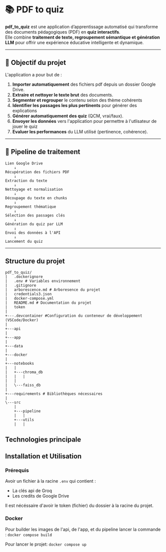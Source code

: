 #  :books: PDF to quiz

**pdf_to_quiz** est une application d’apprentissage automatisé qui transforme des documents pédagogiques (PDF) en **quiz interactifs**.  
Elle combine **traitement de texte, regroupement sémantique et génération LLM** pour offrir une expérience éducative intelligente et dynamique.

---

## :rocket: Objectif du projet

L'application a pour but de :

1. **Importer automatiquement** des fichiers pdf depuis un dossier Google Drive.
2. **Extraire et nettoyer le texte brut** des documents.
3. **Segmenter et regrouper** le contenu selon des thème cohérents
4. **Identifier les passages les plus pertinents** pour générer des explications
5. **Générer automatiquement des quiz** (QCM, vrai/faux).
6. **Envoyer les données** vers l'application pour permettre à l'utlisateur de jouer le quiz
7. **Evaluer les performances** du LLM utilisé (pertinence, cohérence).

---

## :brain: Pipeline de traitement

```text
Lien Google Drive
    ↓
Récupération des fichiers PDF
    ↓
Extraction du texte 
    ↓
Nettoyage et normalisation
    ↓
Découpage du texte en chunks
    ↓
Regroupement thématique
    ↓
Sélection des passages clés
    ↓
Génération du quiz par LLM
    ↓
Envoi des données à l'API
    ↓
Lancement du quiz
```
---

## Structure du projet

```
pdf_to_quiz/
|   .dockerignore
|   .env # Variables environnement
|   .gitignore
|   arborescence.md # Arboresence du projet
|   credentials3.json
|   docker-compose.yml
|   README.md # Documentation du projet
|   token
|   
+---.devcontainer #Configuration du conteneur de développement (VSCode/Docker)
|       
+---api
|       
+---app
|       
+---data
|       
+---docker
|       
+---notebooks
|   |   
|   +---chroma_db
|   |   |   
|   |           
|   \---faiss_db
|           
+---requirements # Bibliothèques nécessaires 
|       
\---src
    |   
    +---pipeline
    |   |              
    +---utils
    |   |   
```            

## Technologies principale





## Installation et Utilisation
### Prérequis
Avoir un fichier à la racine `.env` qui contient :

 - La clés api de Groq
 - Les credits de Google Drive

Il est nécéssaire d'avoir le token (fichier) du dossier à la racine du projet.

### Docker
Pour builder les images de l'api, de l'app, et du pipeline lancer la commande :
`docker compose build`

Pour lancer le projet:
`docker compose up`